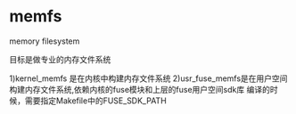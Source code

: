 memfs
=====

memory filesystem

目标是做专业的内存文件系统

1)kernel_memfs 是在内核中构建内存文件系统
2)usr_fuse_memfs是在用户空间构建内存文件系统,依赖内核的fuse模块和上层的fuse用户空间sdk库
  编译的时候，需要指定Makefile中的FUSE_SDK_PATH
